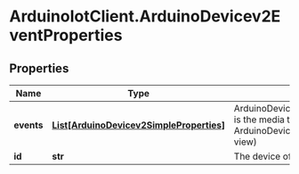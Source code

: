 # ArduinoIotClient.ArduinoDevicev2EventProperties

## Properties

Name | Type | Description | Notes
------------ | ------------- | ------------- | -------------
**events** | [**List[ArduinoDevicev2SimpleProperties]**](ArduinoDevicev2SimpleProperties.md) | ArduinoDevicev2SimplePropertiesCollection is the media type for an array of ArduinoDevicev2SimpleProperties (default view) | 
**id** | **str** | The device of the property | 


